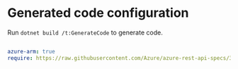 # Generated code configuration

Run `dotnet build /t:GenerateCode` to generate code.

``` yaml

azure-arm: true
require: https://raw.githubusercontent.com/Azure/azure-rest-api-specs/322d0edbc46e10b04a56f3279cecaa8fe4d3b69b/specification/servicefabric/resource-manager/readme.md
 

```
